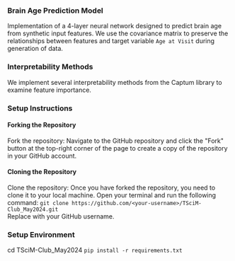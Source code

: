 ### Brain Age Prediction Model
Implementation of a 4-layer neural network designed to predict brain age from synthetic input features. We use the covariance matrix to preserve the relationships between features and target variable `Age at Visit` during generation of data. 

### Interpretability Methods
We implement several interpretability methods from the Captum library to examine feature importance.  

### Setup Instructions

#### Forking the Repository
Fork the repository: Navigate to the GitHub repository and click the "Fork" button at the top-right corner of the page to create a copy of the repository in your GitHub account. 

#### Cloning the Repository
Clone the repository: Once you have forked the repository, you need to clone it to your local machine. Open your terminal and run the following command: 
```git clone https://github.com/<your-username>/TSciM-Club_May2024.git```  
Replace <your-username> with your GitHub username.

### Setup Environment
cd TSciM-Club_May2024
```pip install -r requirements.txt```


